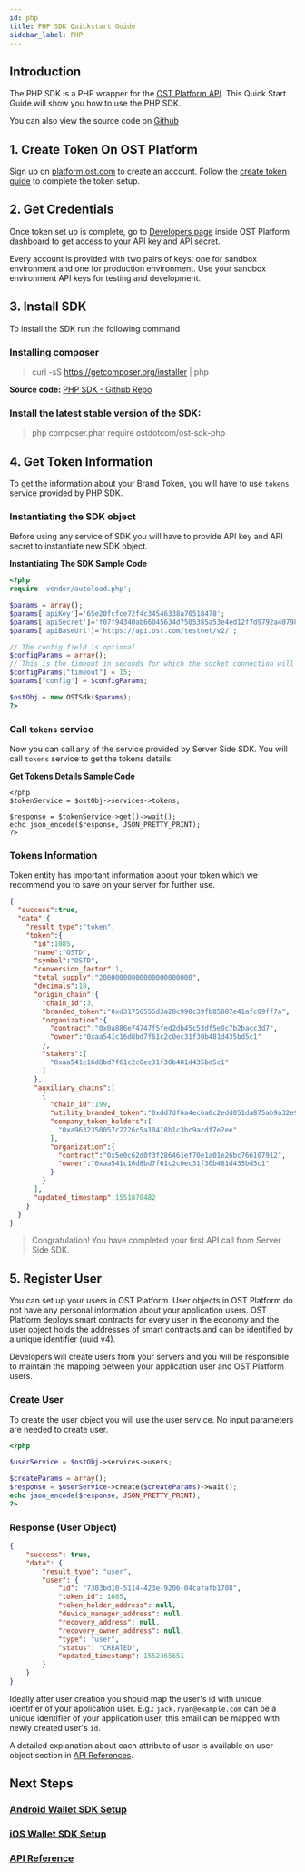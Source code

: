 ```yaml
---
id: php
title: PHP SDK Quickstart Guide
sidebar_label: PHP
---
```



## Introduction
The PHP SDK is a PHP wrapper for the [OST Platform API](/platform/docs/api). This Quick Start Guide will show you how to use the PHP SDK.

You can also view the source code on [Github](https://github.com/ostdotcom/ost-sdk-php/tree/v2.0.0)

## 1. Create Token On OST Platform
Sign up on [platform.ost.com](https://platform.ost.com) to create an account. Follow the [create token guide](/platform/docs/guides/create_token/) to complete the token setup.




## 2. Get Credentials
Once token set up is complete, go to [Developers page](https://platform.ost.com/testnet/developer) inside OST Platform dashboard to get access to your API key and API secret.

Every account is provided with two pairs of keys: one for sandbox environment and one for production environment. Use your sandbox environment API keys for testing and development.




## 3. Install SDK

To install the SDK run the following command <br>


### Installing composer
> curl -sS https://getcomposer.org/installer | php

**Source code:** [PHP SDK - Github Repo](https://github.com/ostdotcom/ost-sdk-php/tree/v2.0.0)

### Install the latest stable version of the SDK:
> php composer.phar require ostdotcom/ost-sdk-php





## 4. Get Token Information
To get the information about your Brand Token, you will have to use `tokens` service provided by PHP SDK.


### Instantiating the SDK object
Before using any service of SDK you will have to provide API key and API secret to instantiate new SDK object.

**Instantiating The SDK Sample Code**

```php
<?php
require 'vendor/autoload.php';

$params = array();
$params['apiKey']='65e20fcfce72f4c34546338a70518478';
$params['apiSecret']='f07f94340ab66045634d7505385a53e4ed12f7d9792a40798f60fa9a95adb3e0';
$params['apiBaseUrl']='https://api.ost.com/testnet/v2/';

// The config field is optional
$configParams = array();
// This is the timeout in seconds for which the socket connection will remain open
$configParams["timeout"] = 15;
$params["config"] = $configParams;

$ostObj = new OSTSdk($params);
?>
```

### Call `tokens` service
Now you can call any of the service provided by Server Side SDK. You will call `tokens` service to get the tokens details.

**Get Tokens Details Sample Code**

```
<?php
$tokenService = $ostObj->services->tokens;

$response = $tokenService->get()->wait();
echo json_encode($response, JSON_PRETTY_PRINT);
?>
```

### Tokens Information 
Token entity has important information about your token which we recommend you to save on your server for further use. 

```json
{
  "success":true,
  "data":{
    "result_type":"token",
    "token":{
      "id":1085,
      "name":"OSTD",
      "symbol":"OSTD",
      "conversion_factor":1,
      "total_supply":"20000000000000000000000",
      "decimals":18,
      "origin_chain":{
        "chain_id":3,
        "branded_token":"0xd31756555d3a28c990c39fb85087e41afc09ff7a",
        "organization":{
          "contract":"0x0a886e74747f5fed2db45c53df5e0c7b2bacc3d7",
          "owner":"0xaa541c16d8bd7f61c2c0ec31f30b481d435bd5c1"
        },
        "stakers":[
          "0xaa541c16d8bd7f61c2c0ec31f30b481d435bd5c1"
        ]
      },
      "auxiliary_chains":[
        {
          "chain_id":199,
          "utility_branded_token":"0xdd7df6a4ec6a0c2edd051da875ab9a32e9567869",
          "company_token_holders":[
            "0xa9632350057c2226c5a10418b1c3bc9acdf7e2ee"
          ],
          "organization":{
            "contract":"0x5e0c62d0f3f286461ef70e1a01e26bc766107912",
            "owner":"0xaa541c16d8bd7f61c2c0ec31f30b481d435bd5c1"
          }
        }
      ],
      "updated_timestamp":1551870482
    }
  }
}
```

> Congratulation! You have completed your first API call from Server Side SDK.

## 5. Register User
You can set up your users in OST Platform. User objects in OST Platform do not have any personal information about your application users. OST Platform deploys smart contracts for every user in the economy and the user object holds the addresses of smart contracts and can be identified by a unique identifier (uuid v4).

Developers will create users from your servers and you will be responsible to maintain the mapping between your application user and OST Platform users.

### Create User
To create the user object you will use the user service. No input parameters are needed to create user.

```php
<?php

$userService = $ostObj->services->users;

$createParams = array();
$response = $userService->create($createParams)->wait();
echo json_encode($response, JSON_PRETTY_PRINT);
?>
```

### Response (User Object)
```json
{
    "success": true,
    "data": {
        "result_type": "user",
        "user": {
            "id": "7303bd10-5114-423e-9206-04cafafb1708",
            "token_id": 1085,
            "token_holder_address": null,
            "device_manager_address": null,
            "recovery_address": null,
            "recovery_owner_address": null,
            "type": "user",
            "status": "CREATED",
            "updated_timestamp": 1552365651
        }
    }
}
```
Ideally after user creation you should map the user's id with unique identifier of your application user. E.g.: `jack.ryan@example.com` can be a unique identifier of your application user, this email can be mapped with newly created user's `id`.


A detailed explanation about each attribute of user is available on user object section in [API References](/platform/docs/api/?php#user-object).


## Next Steps

### [Android Wallet SDK Setup](/platform/docs/wallet_sdk_setup/android/)

### [iOS Wallet SDK Setup](/platform/docs/wallet_sdk_setup/iOS/)

### [API Reference](/platform/docs/api/)
